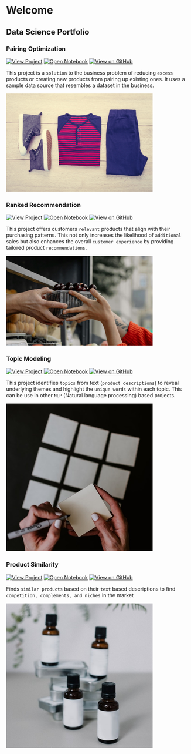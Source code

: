 # Welcome

## Data Science Portfolio

### Pairing Optimization
[![View Project](https://img.shields.io/badge/Material-View_Project-purple?logo=MaterialforMKDOCS)](https://cesarservin.com/pairing_optimization/index.html)
[![Open Notebook](https://img.shields.io/badge/Jupyter-Open_Notebook-blue?logo=Jupyter)](https://github.com/cesarservin/pairing_optimization/blob/main/notebooks/main.ipynb)
[![View on GitHub](https://img.shields.io/badge/GitHub-View_on_GitHub-blue?logo=GitHub)](https://github.com/cesarservin/pairing_optimization)

This project is a `solution` to the business problem of reducing `excess` products or creating new products from pairing up existing ones. It uses a sample data source that resembles a dataset in the business. 

<img src="assets\suggestion.jpg" alt="Pairs" width="400">

<br>

### Ranked Recommendation

[![View Project](https://img.shields.io/badge/Material-View_Project-purple?logo=MaterialforMKDOCS)](https://cesarservin.com/ranked_recommendation/index.html)
[![Open Notebook](https://img.shields.io/badge/Jupyter-Open_Notebook-blue?logo=Jupyter)](https://github.com/cesarservin/ranked_recommendation/blob/main/notebooks/ranked_recommendation_main.ipynb)
[![View on GitHub](https://img.shields.io/badge/GitHub-View_on_GitHub-blue?logo=GitHub)](https://github.com/cesarservin/ranked_recommendation)

This project offers customers `relevant` products that align with their purchasing patterns. This not only increases the likelihood of `additional` sales but also enhances the overall ``customer experience`` by providing tailored product `recommendations`.

<img src="assets\suggest_item.jpg" alt="Pairs" width="400">

<br>

### Topic Modeling

[![View Project](https://img.shields.io/badge/Material-View_Project-purple?logo=MaterialforMKDOCS)](https://cesarservin.com/topic_modeling/index.html)
[![Open Notebook](https://img.shields.io/badge/Jupyter-Open_Notebook-blue?logo=Jupyter)](https://github.com/cesarservin/topic_modeling/blob/main/notebooks/topic_modeling_main.ipynb)
[![View on GitHub](https://img.shields.io/badge/GitHub-View_on_GitHub-blue?logo=GitHub)](https://github.com/cesarservin/topic_modeling)

This project identifies `topics` from text (`product descriptions`) to reveal underlying themes and highlight the `unique words` within each topic. This can be use in other `NLP` (Natural language processing) based projects.


<img src="assets\topic_modeling_Logo.jpg" alt="Pairs" width="400">

<br>

### Product Similarity

[![View Project](https://img.shields.io/badge/Material-View_Project-purple?logo=MaterialforMKDOCS)](https://cesarservin.com/product_similarity/index.html)
[![Open Notebook](https://img.shields.io/badge/Jupyter-Open_Notebook-blue?logo=Jupyter)](https://github.com/cesarservin/topic_modeling/blob/main/notebooks/product_similarity_main.ipynb)
[![View on GitHub](https://img.shields.io/badge/GitHub-View_on_GitHub-blue?logo=GitHub)](https://github.com/cesarservin/product_similarity)

Finds `similar products` based on their `text` based descriptions to find `competition, complements, and niches` in the market


<img src="assets\product_similarity_logo.jpg" alt="Pairs" width="400">

<br>

<!-- <br>
<center><img src="assets/suggest_item.png" width="400" height="400"/></center>
<br> -->